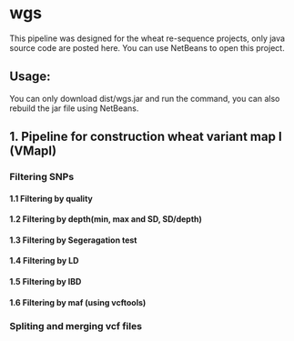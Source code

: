 # wgs
This pipeline was designed for the wheat re-sequence projects, only java source code are posted here. You can use NetBeans to open this project.
## Usage:
You can only download dist/wgs.jar and run the command, you can also rebuild the jar file using NetBeans.
## 1. Pipeline for construction wheat variant map I (VMapI)
### Filtering SNPs
#### 1.1 Filtering by quality

#### 1.2 Filtering by depth(min, max and SD, SD/depth)

#### 1.3 Filtering by Segeragation test

#### 1.4 Filtering by LD

#### 1.5 Filtering by IBD

#### 1.6 Filtering by maf (using vcftools)

### Spliting and merging vcf files
